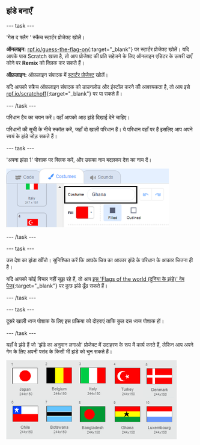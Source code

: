 ## झंडे बनाएँ

--- task ---

'गेस द फ्लैग ’ स्क्रैच स्टार्टर प्रोजेक्ट खोलें।

**ऑनलाइन:** [rpf.io/guess-the-flag-on](http://rpf.io/guess-the-flag-on){:target="_blank"} पर स्टार्टर प्रोजेक्ट खोलें। यदि आपके पास Scratch खाता है, तो आप प्रोजेक्ट की प्रति सहेजने के लिए ऑनलाइन एडिटर के ऊपरी दाएँ कोने पर **Remix** को क्लिक कर सकते हैं।

**ऑफ़लाइन:** ऑफ़लाइन संपादक में [स्टार्टर प्रोजेक्ट](http://rpf.io/p/hi-IN/guess-the-flag-go) खोलें।

यदि आपको स्क्रैच ऑफ़लाइन संपादक को डाउनलोड और इंस्टॉल करने की आवश्यकता है, तो आप इसे [rpf.io/scratchoff](http://rpf.io/scratchoff){:target="_blank"} पर पा सकते हैं।

--- /task ---

परिधान टैब का चयन करें। वहाँ आपको आठ झंडे दिखाई देने चाहिए।

परिधानों की सूची के नीचे स्क्रॉल करें, जहाँ दो खाली परिधान हैं। ये परिधान वहाँ पर हैं इसलिए आप अपने स्वयं के झंडे जोड़ सकते हैं।

--- task ---

'अपना झंडा 1' पोशाक पर क्लिक करें, और उसका नाम बदलकर देश का नाम दें।

![परिधान का नाम बदलें](images/rename-costume.png)

--- /task ---

--- task ---

उस देश का झंडा खींचो। सुनिश्चित करें कि आपके चित्र का आकार झंडे के परिधान के आकार जितना ही है।

यदि आपको कोई विचार नहीं सूझ रहे हैं, तो आप [इस 'Flags of the world (दुनिया के झंडे)' वेब पेज](https://www.countries-ofthe-world.com/flags-of-the-world.html){:target="_blank"} पर कुछ झंडे ढूँढ सकते हैं।

--- /task ---

--- task ---

दूसरे खाली ध्वज पोशाक के लिए इस प्रक्रिया को दोहराएं ताकि कुल दस ध्वज पोशाक हों।

--- /task ---

यहाँ वे झंडे हैं जो 'झंडे का अनुमान लगाओ' प्रोजेक्ट में उदाहरण के रूप में कार्य करते हैं, लेकिन आप अपने गेम के लिए अपनी पसंद के किसी भी झंडे को चुन सकते हैं।

![सभी झंडों के परिधान](images/all-costumes.png)